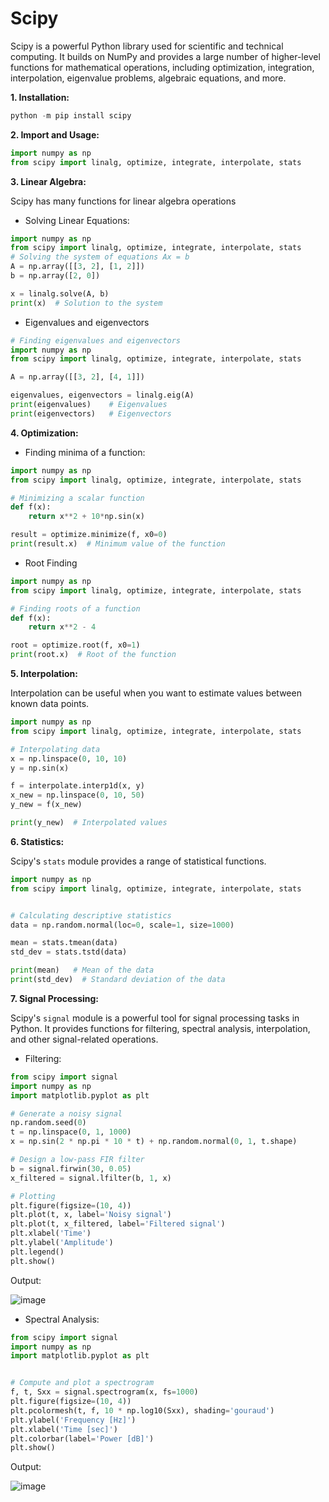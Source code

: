 # Scipy

Scipy is a powerful Python library used for scientific and technical computing. It builds on NumPy and provides a large number of higher-level functions for mathematical operations, including optimization, integration, interpolation, eigenvalue problems, algebraic equations, and more.

**1. Installation:**
```python
python -m pip install scipy
```

**2. Import and Usage:**

```python
import numpy as np
from scipy import linalg, optimize, integrate, interpolate, stats
```

**3. Linear Algebra:**

Scipy has many functions for linear algebra operations

- Solving Linear Equations:
```python
import numpy as np
from scipy import linalg, optimize, integrate, interpolate, stats
# Solving the system of equations Ax = b
A = np.array([[3, 2], [1, 2]])
b = np.array([2, 0])

x = linalg.solve(A, b)
print(x)  # Solution to the system
```

- Eigenvalues and eigenvectors
```python
# Finding eigenvalues and eigenvectors
import numpy as np
from scipy import linalg, optimize, integrate, interpolate, stats

A = np.array([[3, 2], [4, 1]])

eigenvalues, eigenvectors = linalg.eig(A)
print(eigenvalues)    # Eigenvalues
print(eigenvectors)   # Eigenvectors
```

**4. Optimization:**

- Finding minima of a function:
```python
import numpy as np
from scipy import linalg, optimize, integrate, interpolate, stats

# Minimizing a scalar function
def f(x):
    return x**2 + 10*np.sin(x)

result = optimize.minimize(f, x0=0)
print(result.x)  # Minimum value of the function
```

- Root Finding
```python
import numpy as np
from scipy import linalg, optimize, integrate, interpolate, stats

# Finding roots of a function
def f(x):
    return x**2 - 4

root = optimize.root(f, x0=1)
print(root.x)  # Root of the function
```

**5. Interpolation:**

Interpolation can be useful when you want to estimate values between known data points.

```python
import numpy as np
from scipy import linalg, optimize, integrate, interpolate, stats

# Interpolating data
x = np.linspace(0, 10, 10)
y = np.sin(x)

f = interpolate.interp1d(x, y)
x_new = np.linspace(0, 10, 50)
y_new = f(x_new)

print(y_new)  # Interpolated values
```

**6. Statistics:**

Scipy's `stats` module provides a range of statistical functions.

```python
import numpy as np
from scipy import linalg, optimize, integrate, interpolate, stats


# Calculating descriptive statistics
data = np.random.normal(loc=0, scale=1, size=1000)

mean = stats.tmean(data)
std_dev = stats.tstd(data)

print(mean)   # Mean of the data
print(std_dev)  # Standard deviation of the data
```


**7. Signal Processing:**

Scipy's `signal` module is a powerful tool for signal processing tasks in Python. It provides functions for filtering, spectral analysis, interpolation, and other signal-related operations.

- Filtering:

```python
from scipy import signal
import numpy as np
import matplotlib.pyplot as plt

# Generate a noisy signal
np.random.seed(0)
t = np.linspace(0, 1, 1000)
x = np.sin(2 * np.pi * 10 * t) + np.random.normal(0, 1, t.shape)

# Design a low-pass FIR filter
b = signal.firwin(30, 0.05)
x_filtered = signal.lfilter(b, 1, x)

# Plotting
plt.figure(figsize=(10, 4))
plt.plot(t, x, label='Noisy signal')
plt.plot(t, x_filtered, label='Filtered signal')
plt.xlabel('Time')
plt.ylabel('Amplitude')
plt.legend()
plt.show()
```

Output:

![image](https://github.com/AmrutaJayanti/codeharborhub/assets/142327526/63a9d70a-af17-414b-beb4-563832da68d5)


- Spectral Analysis:

```python
from scipy import signal
import numpy as np
import matplotlib.pyplot as plt


# Compute and plot a spectrogram
f, t, Sxx = signal.spectrogram(x, fs=1000)
plt.figure(figsize=(10, 4))
plt.pcolormesh(t, f, 10 * np.log10(Sxx), shading='gouraud')
plt.ylabel('Frequency [Hz]')
plt.xlabel('Time [sec]')
plt.colorbar(label='Power [dB]')
plt.show()
```

Output:

![image](https://github.com/AmrutaJayanti/codeharborhub/assets/142327526/30e09ff7-3ad0-424e-993d-96825ad44fb1)




